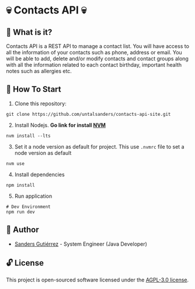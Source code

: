 # :skull: Contacts API :skull:

## :thought_balloon: What is it?

Contacts API is a REST API to manage a contact list. You will have access to all the information of your contacts such as phone, address or email. You will be able to add, delete and/or modify contacts and contact groups along with all the information related to each contact birthday, important health notes such as allergies etc.

## :checkered_flag: How To Start

1. Clone this repository:

```shell
git clone https://github.com/untalsanders/contacts-api-site.git
```

2. Install Nodejs. **Go link for install [NVM](https://github.com/nvm-sh/nvm#installing-and-updating)**

```shell
nvm install --lts
```

3. Set it a node version as default for project. This use `.nvmrc` file to set a node version as default

```shell
nvm use
```

4. Install dependencies

```shell
npm install
```

5. Run application

```shell
# Dev Environment
npm run dev
```

## :wolf: Author

- [Sanders Gutiérrez](https://untalsanders.github.io) - System Engineer (Java Developer)

## :unlock: License

This project is open-sourced software licensed under the [AGPL-3.0 license](LICENSE).
